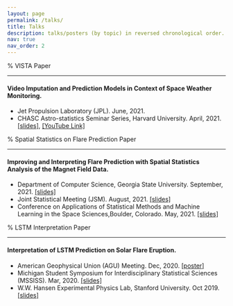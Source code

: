 ```yaml
---
layout: page
permalink: /talks/
title: Talks
description: talks/posters (by topic) in reversed chronological order. 
nav: true
nav_order: 2
---
```


% VISTA Paper
<hr>
<h4>Video Imputation and Prediction Models in Context of Space Weather Monitoring. </h4>

<ul>
    <li>Jet Propulsion Laboratory (JPL). June, 2021. </li>
    <li>CHASC Astro-statistics Seminar Series, Harvard University. April, 2021. <a href="https://husun0822.github.io/assets/pdf/talks/2021-CHASC-VISTA-Slides.pdf"> [slides]</a>, <a href="https://www.youtube.com/watch?v=l0FjuXTKq5A&t=2s&ab_channel=VinayKashyap"> [YouTube Link]</a> </li>
</ul>



% Spatial Statistics on Flare Prediction Paper
<hr>
<h4>Improving and Interpreting Flare Prediction with Spatial Statistics Analysis of the Magnet Field Data.</h4>

<ul>
    <li> Department of Computer Science, Georgia State University. September, 2021. <a href="https://husun0822.github.io/assets/pdf/talks/2021-GSU-Slides.pdf"> [slides]</a> </li>
    <li> Joint Statistical Meeting (JSM). August, 2021. <a href="https://husun0822.github.io/assets/pdf/talks/2021-JSM-Slides.pdf"> [slides]</a> </li>
    <li> Conference on Applications of Statistical Methods and Machine Learning in the Space Sciences,Boulder, Colorado. May, 2021. <a href="https://husun0822.github.io/assets/pdf/talks/2021-Boulder-Slides.pdf"> [slides]</a> </li>
</ul>




% LSTM Interpretation Paper
<hr>
<h4>Interpretation of LSTM Prediction on Solar Flare Eruption. </h4>

<ul>
    <li> American Geophysical Union (AGU) Meeting. Dec, 2020. <a href="https://husun0822.github.io/assets/pdf/talks/2020-MSSISS-Poster.pdf"> [poster]</a> </li>
    <li> Michigan Student Symposium for Interdisciplinary Statistical Sciences (MSSISS). Mar, 2020. <a href="https://husun0822.github.io/assets/pdf/talks/2020-MSSISS-Slides.pdf"> [slides]</a></li>
    <li> W.W. Hansen Experimental Physics Lab, Stanford University. Oct 2019. <a href="https://husun0822.github.io/assets/pdf/talks/2019-Stanford-Talk.pdf"> [slides]</a> </li>
</ul>
